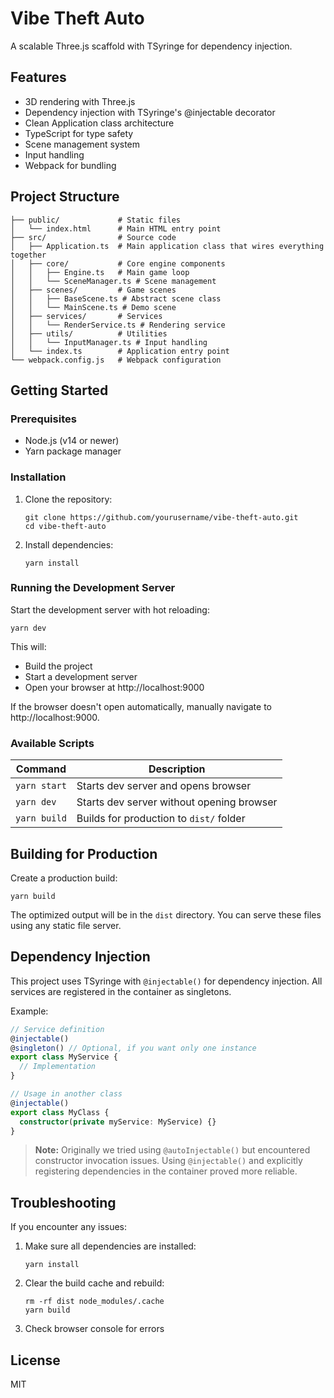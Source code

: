 # Vibe Theft Auto

A scalable Three.js scaffold with TSyringe for dependency injection.

## Features

- 3D rendering with Three.js
- Dependency injection with TSyringe's @injectable decorator
- Clean Application class architecture
- TypeScript for type safety
- Scene management system
- Input handling
- Webpack for bundling

## Project Structure

```
├── public/             # Static files
│   └── index.html      # Main HTML entry point
├── src/                # Source code
│   ├── Application.ts  # Main application class that wires everything together
│   ├── core/           # Core engine components
│   │   ├── Engine.ts   # Main game loop
│   │   └── SceneManager.ts # Scene management
│   ├── scenes/         # Game scenes
│   │   ├── BaseScene.ts # Abstract scene class
│   │   └── MainScene.ts # Demo scene
│   ├── services/       # Services
│   │   └── RenderService.ts # Rendering service
│   ├── utils/          # Utilities
│   │   └── InputManager.ts # Input handling
│   └── index.ts        # Application entry point
└── webpack.config.js   # Webpack configuration
```

## Getting Started

### Prerequisites

- Node.js (v14 or newer)
- Yarn package manager

### Installation

1. Clone the repository:

   ```
   git clone https://github.com/yourusername/vibe-theft-auto.git
   cd vibe-theft-auto
   ```

2. Install dependencies:
   ```
   yarn install
   ```

### Running the Development Server

Start the development server with hot reloading:

```
yarn dev
```

This will:

- Build the project
- Start a development server
- Open your browser at http://localhost:9000

If the browser doesn't open automatically, manually navigate to http://localhost:9000.

### Available Scripts

| Command      | Description                               |
| ------------ | ----------------------------------------- |
| `yarn start` | Starts dev server and opens browser       |
| `yarn dev`   | Starts dev server without opening browser |
| `yarn build` | Builds for production to `dist/` folder   |

## Building for Production

Create a production build:

```
yarn build
```

The optimized output will be in the `dist` directory. You can serve these files using any static file server.

## Dependency Injection

This project uses TSyringe with `@injectable()` for dependency injection.
All services are registered in the container as singletons.

Example:

```typescript
// Service definition
@injectable()
@singleton() // Optional, if you want only one instance
export class MyService {
  // Implementation
}

// Usage in another class
@injectable()
export class MyClass {
  constructor(private myService: MyService) {}
}
```

> **Note:** Originally we tried using `@autoInjectable()` but encountered constructor invocation issues. Using `@injectable()` and explicitly registering dependencies in the container proved more reliable.

## Troubleshooting

If you encounter any issues:

1. Make sure all dependencies are installed:

   ```
   yarn install
   ```

2. Clear the build cache and rebuild:

   ```
   rm -rf dist node_modules/.cache
   yarn build
   ```

3. Check browser console for errors

## License

MIT
